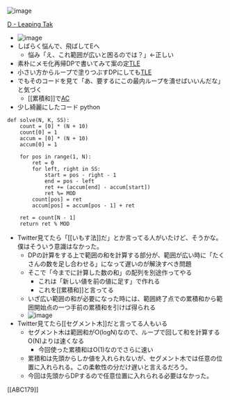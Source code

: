 
![image](https://gyazo.com/7b170df6b0f48886ab9a41790797f20e/thumb/1000)

[D - Leaping Tak](https://atcoder.jp/contests/abc179/tasks/abc179_d)
- ![image](https://gyazo.com/39b5c5d2890f126f81169312eb00f3b3/thumb/1000)
- しばらく悩んで、飛ばしてEへ
    - 悩み「え、これ範囲が広いと困るのでは？」←正しい
- 素朴にメモ化再帰DPで書いてみて案の定[TLE](https://atcoder.jp/contests/abc179/submissions/16881501)
- 小さい方からループで塗りつぶすDPにしても[TLE](https://atcoder.jp/contests/abc179/submissions/16882554)
- でもそのコードを見て「あ、要するにこの最内ループを潰せばいいんだな」と気づく
    - [[累積和]]で[AC](https://atcoder.jp/contests/abc179/submissions/16885434)
- 少し綺麗にしたコード
python

```
def solve(N, K, SS):
    count = [0] * (N + 10)
    count[0] = 1
    accum = [0] * (N + 10)
    accum[0] = 1

    for pos in range(1, N):
        ret = 0
        for left, right in SS:
            start = pos - right - 1
            end = pos - left
            ret += (accum[end] - accum[start])
            ret %= MOD
        count[pos] = ret
        accum[pos] = accum[pos - 1] + ret

    ret = count[N - 1]
    return ret % MOD
```

- Twitter見てたら「[[いもす法]]だ」とか言ってる人がいたけど、そうかな。僕はそういう意識はなかった。
    - DPの計算をする上で範囲の和を計算する部分が、範囲が広い時に「たくさんの数を足し合わせる」になって遅いのが解決すべき問題
    - そこで「今までに計算した数の和」の配列を別途作ってやる
        - これは「新しい値を前の値に足す」で作れる
        - これを[[累積和]]と言ってる
    - いざ広い範囲の和が必要になった時には、範囲終了点での累積和から範囲開始点の一つ手前の累積和を引けば得られる
    - ![image](https://gyazo.com/7b170df6b0f48886ab9a41790797f20e/thumb/1000)
- Twitter見てたら[[セグメント木]]だと言ってる人もいる
    - セグメント木は範囲和がO(logN)なので、ループで回して和を計算するO(N)よりは速くなる
        - 今回使った累積和はO(1)なのでさらに速い
    - 累積和は先頭からしか値を入れられないが、セグメント木では任意の位置に入れられる。この柔軟性の分だけ遅いと言えるだろう。
    - 今回は先頭からDPするので任意位置に入れられる必要はなかった。

[[ABC179]]
